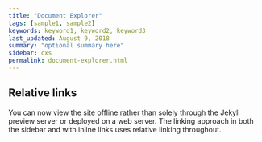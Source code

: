 ```yaml
---
title: "Document Explorer"
tags: [sample1, sample2]
keywords: keyword1, keyword2, keyword3
last_updated: August 9, 2018
summary: "optional summary here"
sidebar: cxs
permalink: document-explorer.html
---
```

## Relative links

You can now view the site offline rather than solely through the Jekyll preview server or deployed on a web server. The linking approach in both the sidebar and with inline links uses relative linking throughout.